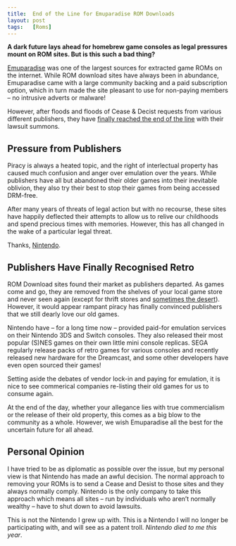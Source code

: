 ```yaml
---
title:  End of the Line for Emuparadise ROM Downloads
layout: post
tags:   [Roms]
---
```


**A dark future lays ahead for homebrew game consoles as legal pressures mount on ROM sites. But is this such a bad thing?**

[Emuparadise](https://emuparadise.me) was one of the largest sources for extracted game ROMs on the internet. While ROM download sites have always been in abundance, Emuparadise came with a large community backing and a paid subscription option, which in turn made the site pleasant to use for non-paying members – no intrusive adverts or malware!

However, after floods and floods of Cease & Decist requests from various different publishers, they have [finally reached the end of the line](https://www.emuparadise.me/emuparadise-changing.php) with their lawsuit summons.

## Pressure from Publishers

Piracy is always a heated topic, and the right of interlectual property has caused much confusion and anger over emulation over the years. While publishers have all but abandoned their older games into their inevitable oblivion, they also try their best to stop their games from being accessed DRM-free.

After many years of threats of legal action but with no recourse, these sites have happily deflected their attempts to allow us to relive our childhoods and spend precious times with memories. However, this has all changed in the wake of a particular legal threat.

Thanks, [Nintendo](https://arstechnica.com/gaming/2018/07/nintendo-to-rom-sites-forget-cease-and-desist-now-were-suing/).

## Publishers Have Finally Recognised Retro

ROM Download sites found their market as publishers departed. As games come and go, they are removed from the shelves of your local game store and never seen again (except for thrift stores and [sometimes the desert](https://metro.co.uk/2014/04/27/hidden-e-t-the-extra-terrestrial-video-games-found-in-new-mexico-desert-4710276/)). However, it would appear rampant piracy has finally convinced publishers that we still dearly love our old games.

Nintendo have – for a long time now – provided paid-for emulation services on their Nintendo 3DS and Switch consoles. They also released their most popular (S)NES games on their own little mini console replicas. SEGA regularly release packs of retro games for various consoles and recently released new hardware for the Dreamcast, and some other developers have even open sourced their games!

Setting aside the debates of vendor lock-in and paying for emulation, it is nice to see commerical companies re-listing their old games for us to consume again.

At the end of the day, whether your allegance lies with true commercialism or the release of their old property, this comes as a big blow to the community as a whole. However, we wish Emuparadise all the best for the uncertain future for all ahead.  

## Personal Opinion
  
I have tried to be as diplomatic as possible over the issue, but my personal view is that Nintendo has made an awful decision. The normal approach to removing your ROMs is to send a Cease and Desist to those sites and they always normally comply. Nintendo is the only company to take this approach which means all sites – run by individuals who aren’t normally wealthy – have to shut down to avoid lawsuits.  
  
This is not the Nintendo I grew up with. This is a Nintendo I will no longer be participating with, and will see as a patent troll. _Nintendo died to me this year_.
